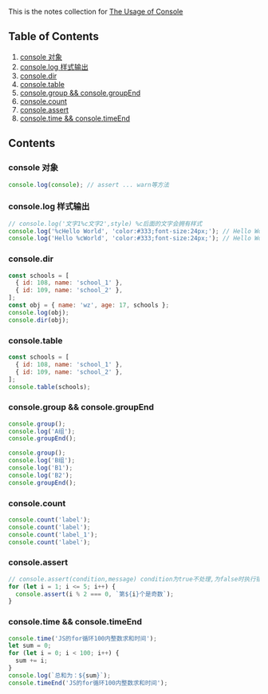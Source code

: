 This is the notes collection for [The Usage of Console]()

## Table of Contents

1. [console 对象](#console)
2. [console.log 样式输出](#console_log)
3. [console.dir](#console_dir)
4. [console.table](#console_table)
5. [console.group && console.groupEnd](#console_group_end)
6. [console.count](#console_count)
7. [console.assert](#console_assert)
8. [console.time && console.timeEnd](#console_time_end)

## Contents

### console 对象

<a name="console" id="console">

```js
console.log(console); // assert ... warn等方法
```

### console.log 样式输出

<a name="console_log" id="console_log">

```js
// console.log('文字1%c文字2',style) %c后面的文字会拥有样式
console.log('%cHello World', 'color:#333;font-size:24px;'); // Hello World
console.log('Hello %cWorld', 'color:#333;font-size:24px;'); // Hello World
```

### console.dir

<a name="console_dir" id="console_dir">

```js
const schools = [
  { id: 108, name: 'school_1' },
  { id: 109, name: 'school_2' },
];
const obj = { name: 'wz', age: 17, schools };
console.log(obj);
console.dir(obj);
```

### console.table

<a name="console_table" id="console_table">

```js
const schools = [
  { id: 108, name: 'school_1' },
  { id: 109, name: 'school_2' },
];
console.table(schools);
```

### console.group && console.groupEnd

<a name="console_group_end" id="console_group_end">

```js
console.group();
console.log('A组');
console.groupEnd();

console.group();
console.log('B组');
console.log('B1');
console.log('B2');
console.groupEnd();
```

### console.count

<a name="console_count" id="console_count">

```js
console.count('label');
console.count('label');
console.count('label_1');
console.count('label');
```

### console.assert

<a name="console_assert" id="console_assert">

```js
// console.assert(condition,message) condition为true不处理,为false时执行错误信息.
for (let i = 1; i <= 5; i++) {
  console.assert(i % 2 === 0, `第${i}个是奇数`);
}
```

### console.time && console.timeEnd

<a name="console_time_end" id="console_time_end">

```js
console.time('JS的for循环100内整数求和时间');
let sum = 0;
for (let i = 0; i < 100; i++) {
  sum += i;
}
console.log(`总和为：${sum}`);
console.timeEnd('JS的for循环100内整数求和时间');
```
